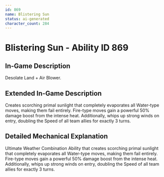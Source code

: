 ```yaml
---
id: 869
name: Blistering Sun
status: ai-generated
character_count: 284
---
```


# Blistering Sun - Ability ID 869

## In-Game Description
Desolate Land + Air Blower.

## Extended In-Game Description
Creates scorching primal sunlight that completely evaporates all Water-type moves, making them fail entirely. Fire-type moves gain a powerful 50% damage boost from the intense heat. Additionally, whips up strong winds on entry, doubling the Speed of all team allies for exactly 3 turns.

## Detailed Mechanical Explanation
Ultimate Weather Combination Ability that creates scorching primal sunlight that completely evaporates all Water-type moves, making them fail entirely. Fire-type moves gain a powerful 50% damage boost from the intense heat. Additionally, whips up strong winds on entry, doubling the Speed of all team allies for exactly 3 turns.